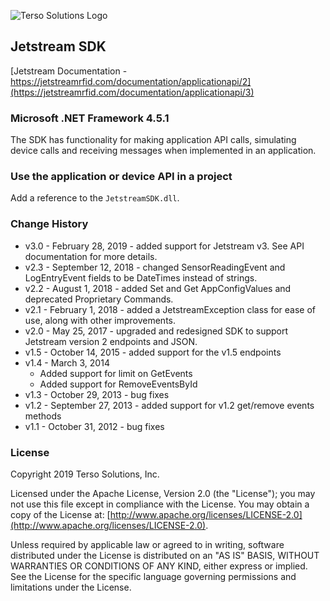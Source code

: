 ![Terso Solutions Logo](https://cdn.tersosolutions.com/github/TersoHorizontal_BlackGreen.png "Terso Solutions, Inc.")

## Jetstream SDK
[Jetstream Documentation - https://jetstreamrfid.com/documentation/applicationapi/2](https://jetstreamrfid.com/documentation/applicationapi/3)
 
### Microsoft .NET Framework 4.5.1
The SDK has functionality for making application API calls, simulating device calls and receiving messages when implemented in an application.

### Use the application or device API in a project
Add a reference to the `JetstreamSDK.dll`.

### Change History
* v3.0 - February 28, 2019 - added support for Jetstream v3. See API documentation for more details.
* v2.3 - September 12, 2018 - changed SensorReadingEvent and LogEntryEvent fields to be DateTimes instead of strings.
* v2.2 - August 1, 2018 - added Set and Get AppConfigValues and deprecated Proprietary Commands.
* v2.1 - February 1, 2018 - added a JetstreamException class for ease of use, along with other improvements.
* v2.0 - May 25, 2017 - upgraded and redesigned SDK to support Jetstream version 2 endpoints and JSON.
* v1.5 - October 14, 2015 - added support for the v1.5 endpoints
* v1.4 - March 3, 2014
  * Added support for limit on GetEvents
  * Added support for RemoveEventsById
* v1.3 - October 29, 2013 - bug fixes
* v1.2 - September 27, 2013 - added support for v1.2 get/remove events methods
* v1.1 - October 31, 2012 - bug fixes

### License
Copyright 2019 Terso Solutions, Inc.

Licensed under the Apache License, Version 2.0 (the "License"); you may not use this file except in compliance with the License. You may obtain a copy of the License at:
[http://www.apache.org/licenses/LICENSE-2.0](http://www.apache.org/licenses/LICENSE-2.0).

Unless required by applicable law or agreed to in writing, software distributed under the License is distributed on an "AS IS" BASIS, WITHOUT WARRANTIES OR CONDITIONS OF ANY KIND, either express or implied. See the License for the specific language governing permissions and limitations under the License.
